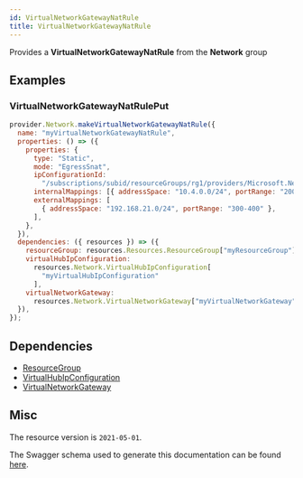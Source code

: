 ```yaml
---
id: VirtualNetworkGatewayNatRule
title: VirtualNetworkGatewayNatRule
---
```

Provides a **VirtualNetworkGatewayNatRule** from the **Network** group
## Examples
### VirtualNetworkGatewayNatRulePut
```js
provider.Network.makeVirtualNetworkGatewayNatRule({
  name: "myVirtualNetworkGatewayNatRule",
  properties: () => ({
    properties: {
      type: "Static",
      mode: "EgressSnat",
      ipConfigurationId:
        "/subscriptions/subid/resourceGroups/rg1/providers/Microsoft.Network/virtualNetworkGateways/gateway1/ipConfigurations/default",
      internalMappings: [{ addressSpace: "10.4.0.0/24", portRange: "200-300" }],
      externalMappings: [
        { addressSpace: "192.168.21.0/24", portRange: "300-400" },
      ],
    },
  }),
  dependencies: ({ resources }) => ({
    resourceGroup: resources.Resources.ResourceGroup["myResourceGroup"],
    virtualHubIpConfiguration:
      resources.Network.VirtualHubIpConfiguration[
        "myVirtualHubIpConfiguration"
      ],
    virtualNetworkGateway:
      resources.Network.VirtualNetworkGateway["myVirtualNetworkGateway"],
  }),
});

```
## Dependencies
- [ResourceGroup](../Resources/ResourceGroup.md)
- [VirtualHubIpConfiguration](../Network/VirtualHubIpConfiguration.md)
- [VirtualNetworkGateway](../Network/VirtualNetworkGateway.md)
## Misc
The resource version is `2021-05-01`.

The Swagger schema used to generate this documentation can be found [here](https://github.com/Azure/azure-rest-api-specs/tree/main/specification/network/resource-manager/Microsoft.Network/stable/2021-05-01/virtualNetworkGateway.json).
